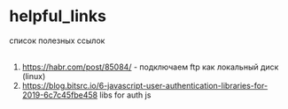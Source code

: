 # helpful_links
список полезных ссылок<br><br>
1. https://habr.com/post/85084/ - подключаем ftp как локальный диск (linux)
2. https://blog.bitsrc.io/6-javascript-user-authentication-libraries-for-2019-6c7c45fbe458 libs for auth js
